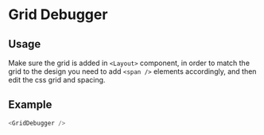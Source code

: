 # Grid Debugger

## Usage

Make sure the grid is added in `<Layout>` component, in order to match the grid to the design you need to add `<span />` elements accordingly, and then edit the css grid and spacing.

## Example

```javascript
<GridDebugger />
```
